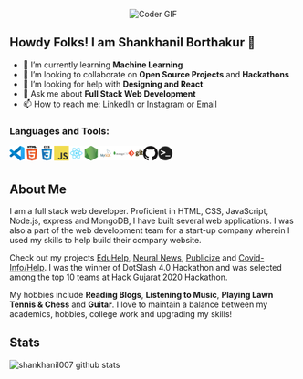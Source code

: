 <p  align="center"><img src="https://media.giphy.com/media/SWoSkN6DxTszqIKEqv/giphy.gif" alt="Coder GIF" width="500" height="400">
  
## Howdy Folks! I am Shankhanil Borthakur 👋

- 🌱 I’m currently learning **Machine Learning**
- 👯 I’m looking to collaborate on **Open Source Projects** and **Hackathons**
- 🤔 I’m looking for help with **Designing and React**
- 💬 Ask me about **Full Stack Web Development**
- 📫 How to reach me: <a href="https://www.linkedin.com/in/shankhanil-borthakur-00069019a/">LinkedIn</a> or <a href="https://www.instagram.com/shankhanil_007/">Instagram</a>  or <a href="mailto:shankhanil974@gmail.com">Email</a>


### Languages and Tools:

[<img align="left" alt="Visual Studio Code" width="26px" src="https://raw.githubusercontent.com/github/explore/80688e429a7d4ef2fca1e82350fe8e3517d3494d/topics/visual-studio-code/visual-studio-code.png" />][webdevplaylist]
[<img align="left" alt="HTML5" width="26px" src="https://raw.githubusercontent.com/github/explore/80688e429a7d4ef2fca1e82350fe8e3517d3494d/topics/html/html.png" />][webdevplaylist]
[<img align="left" alt="CSS3" width="26px" src="https://raw.githubusercontent.com/github/explore/80688e429a7d4ef2fca1e82350fe8e3517d3494d/topics/css/css.png" />][cssplaylist]
[<img align="left" alt="JavaScript" width="26px" src="https://raw.githubusercontent.com/github/explore/80688e429a7d4ef2fca1e82350fe8e3517d3494d/topics/javascript/javascript.png" />][jsplaylist]
[<img align="left" alt="React" width="26px" src="https://raw.githubusercontent.com/github/explore/80688e429a7d4ef2fca1e82350fe8e3517d3494d/topics/react/react.png" />][reactplaylist]
[<img align="left" alt="Node.js" width="26px" src="https://raw.githubusercontent.com/github/explore/80688e429a7d4ef2fca1e82350fe8e3517d3494d/topics/nodejs/nodejs.png" />][webdevplaylist]
[<img align="left" alt="MySQL" width="26px" src="https://raw.githubusercontent.com/github/explore/80688e429a7d4ef2fca1e82350fe8e3517d3494d/topics/mysql/mysql.png" />][webdevplaylist]
[<img align="left" alt="MongoDB" width="26px" src="https://raw.githubusercontent.com/github/explore/80688e429a7d4ef2fca1e82350fe8e3517d3494d/topics/mongodb/mongodb.png" />][webdevplaylist]
[<img align="left" alt="Git" width="26px" src="https://raw.githubusercontent.com/github/explore/80688e429a7d4ef2fca1e82350fe8e3517d3494d/topics/git/git.png" />][webdevplaylist]
[<img align="left" alt="GitHub" width="26px" src="https://raw.githubusercontent.com/github/explore/78df643247d429f6cc873026c0622819ad797942/topics/github/github.png" />][webdevplaylist]
[<img align="left" alt="Terminal" width="26px" src="https://raw.githubusercontent.com/github/explore/80688e429a7d4ef2fca1e82350fe8e3517d3494d/topics/terminal/terminal.png" />][webdevplaylist]


[webdevplaylist]: https://www.youtube.com/playlist?list=PLkwxH9e_vrAJ0WbEsFA9W3I1W-g_BTsbt
[jsplaylist]: https://www.youtube.com/playlist?list=PLkwxH9e_vrALRJKu7wfXby3MKeflhTu6B
[cssplaylist]: https://www.youtube.com/playlist?list=PLkwxH9e_vrALSdvZuEh6gqQdmDoDIoqz4
[reactplaylist]: https://www.youtube.com/playlist?list=PLkwxH9e_vrAK4TdffpxKY3QGyHCpxFcQ0

<br />
<br />

## About Me
I am a full stack web developer. Proficient in HTML, CSS, JavaScript, Node.js, express and MongoDB,  I have built several web applications. I was also a part of the web development team for a start-up company wherein I used my skills to help build their company website. 

Check out my projects <a href="https://github.com/shankhanil007/DotSlash-4.0-EduHelp.git">EduHelp</a>, <a href="https://github.com/shankhanil007/Neural-News.git">Neural News</a>, <a href="https://github.com/shankhanil007/Publicise.git">Publicize</a> and <a href="https://github.com/shankhanil007/Covid-InfoHelp.git">Covid-Info/Help</a>. I was the winner of DotSlash 4.0 Hackathon and was selected among the top 10 teams at Hack Gujarat 2020 Hackathon. 


My hobbies include **Reading Blogs**, **Listening to Music**, **Playing Lawn Tennis & Chess** and **Guitar**. I love to maintain a balance between my academics, hobbies, college work and upgrading my skills!

  
## Stats
![shankhanil007 github stats](https://github-readme-stats.vercel.app/api?username=shankhanil007&show_icons=true&theme=graywhite)
